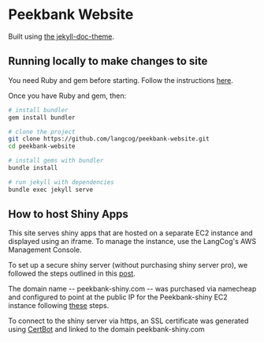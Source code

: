 # Peekbank Website

Built using [the jekyll-doc-theme](https://aksakalli.github.io/jekyll-doc-theme/).

## Running locally to make changes to site

You need Ruby and gem before starting. Follow the instructions [here](https://jekyllrb.com/docs/installation/).

Once you have Ruby and gem, then:

```bash
# install bundler
gem install bundler

# clone the project
git clone https://github.com/langcog/peekbank-website.git
cd peekbank-website

# install gems with bundler
bundle install

# run jekyll with dependencies
bundle exec jekyll serve
```

## How to host Shiny Apps

This site serves shiny apps that are hosted on a separate EC2 instance and displayed using an iframe. To manage the instance, use the LangCog's AWS Management Console. 

To set up a secure shiny server (without purchasing shiny server pro), we followed the steps outlined in this [post](https://www.r-bloggers.com/shiny-https-securing-shiny-open-source-with-ssl/).

The domain name -- peekbank-shiny.com -- was purchased via namecheap and configured to point at the public IP for the Peekbank-shiny EC2 instance following [these](https://u.osu.edu/walujo.1/2016/07/07/associate-namecheap-domain-to-amazon-ec2-instance/) steps.

To connect to the shiny server via https, an SSL certificate was generated using [CertBot](https://certbot.eff.org/lets-encrypt/ubuntuxenial-apache) and linked to the domain peekbank-shiny.com
